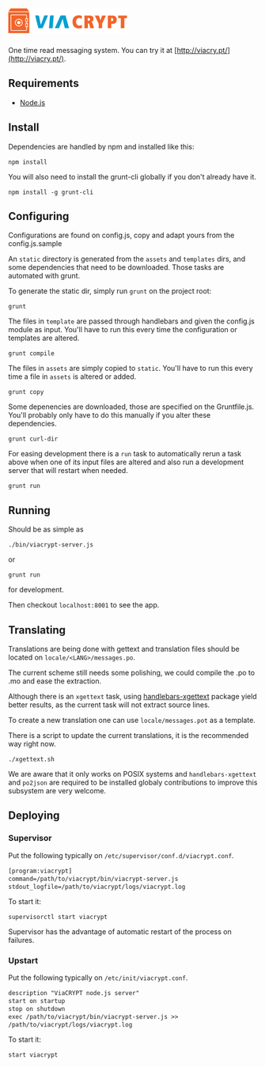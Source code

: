 # ![ViaCRYPT](assets/img/logo.png)

One time read messaging system. You can try it at [http://viacry.pt/](http://viacry.pt/).

Requirements
------------

* [Node.js](http://nodejs.org/)

Install
-------

Dependencies are handled by npm and installed like this:

    npm install

You will also need to install the grunt-cli globally if you don't already have it.

    npm install -g grunt-cli

Configuring
-----------

Configurations are found on config.js, copy and adapt yours from the config.js.sample

An `static` directory is generated from the `assets` and `templates` dirs, and some dependencies
that need to be downloaded. Those tasks are automated with grunt.

To generate the static dir, simply run `grunt` on the project root:

    grunt

The files in `template` are passed through handlebars and given the config.js module as input.
You'll have to run this every time the configuration or templates are altered.

    grunt compile

The files in `assets` are simply copied to `static`. You'll have to run this every time a file
in `assets` is altered or added.

    grunt copy

Some depenencies are downloaded, those are specified on the Gruntfile.js. You'll probably only
have to do this manually if you alter these dependencies.

    grunt curl-dir

For easing development there is a `run` task to automatically rerun a task above when one of
its input files are altered and also run a development server that will restart when needed.

    grunt run


Running
-------

Should be as simple as

    ./bin/viacrypt-server.js

or

    grunt run

for development.

Then checkout `localhost:8001` to see the app.

Translating
-----------

Translations are being done with gettext and translation files should be located on `locale/<LANG>/messages.po`.

The current scheme still needs some polishing, we could compile the .po to .mo and ease the extraction.

Although there is an `xgettext` task, using [handlebars-xgettext](https://github.com/gmarty/handlebars-xgettext)
package yield better results, as the current task will not extract source lines.

To create a new translation one can use `locale/messages.pot` as a template.

There is a script to update the current translations, it is the recommended way right now.

    ./xgettext.sh

We are aware that it only works on POSIX systems and `handlebars-xgettext` and `po2json` are
required to be installed globaly contributions to improve this subsystem are very welcome.


Deploying
---------

### Supervisor

Put the following typically on `/etc/supervisor/conf.d/viacrypt.conf`.

    [program:viacrypt]
    command=/path/to/viacrypt/bin/viacrypt-server.js
    stdout_logfile=/path/to/viacrypt/logs/viacrypt.log

To start it:

    supervisorctl start viacrypt

Supervisor has the advantage of automatic restart of the process on failures.

### Upstart

Put the following typically on `/etc/init/viacrypt.conf`.

    description "ViaCRYPT node.js server"
    start on startup
    stop on shutdown
    exec /path/to/viacrypt/bin/viacrypt-server.js >> /path/to/viacrypt/logs/viacrypt.log

To start it:

    start viacrypt
